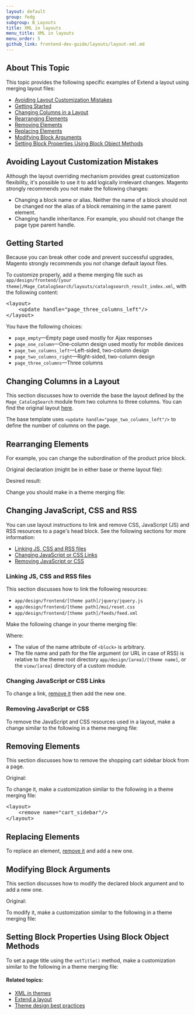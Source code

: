 ```yaml
---
layout: default
group: fedg
subgroup: B_Layouts
title: XML in layouts
menu_title: XML in layouts
menu_order: 5
github_link: frontend-dev-guide/layouts/layout-xml.md
---
```


<h2 id="layout_markup_overview">About This Topic</h2>

This topic provides the following specific examples of Extend a layout using merging layout files:

*	<a href="#layout_markup_bad">Avoiding Layout Customization Mistakes</a>
*	<a href="#layout_markup_start">Getting Started</a>
*	<a href="#layout_markup_columns">Changing Columns in a Layout</a>
*	<a href="#layout_markup_rearrange">Rearranging Elements</a>
*	<a href="#layout_markup_remove_elements">Removing Elements</a>
*	<a href="#layout_markup_replace_elements">Replacing Elements</a>
*	<a href="#layout_markup_modify-block">Modifying Block Arguments</a>
*	<a href="#layout_markup_block-properties">Setting Block Properties Using Block Object Methods</a>

<h2 id="layout_markup_bad">Avoiding Layout Customization Mistakes</h2>

Although the layout overriding mechanism provides great customization flexibility, it's possible to use it to add logically irrelevant changes. Magento strongly recommends you not make the following changes:

*	Changing a block name or alias. Neither the name of a block should not be changed nor the alias of a block remaining in the same parent element.
*	Changing handle inheritance. For example, you should not change the page type parent handle.

<h2 id="layout_markup_start">Getting Started</h2>

<div class="bs-callout bs-callout-info" id="info">
  <p>Because you can break other code and prevent successful upgrades, Magento strongly recommends you <em>not</em> change default layout files.</p>
</div>

To customize properly, add a theme merging file such as `app/design/frontend/[your theme]/Mage_CatalogSearch/layouts/catalogsearch_result_index.xml`, with the following content:

<pre>&lt;layout>
    &lt;update handle="page_three_columns_left"/>
&lt;/layout></pre>

You have the following choices:

*	`page_empty`&mdash;Empty page used mostly for Ajax responses
*	`page_one_column`&mdash;One-column design used mostly for mobile devices
*	`page_two_columns_left`&mdash;Left-sided, two-column design
*	`page_two_columns_right`&mdash;Right-sided, two-column design
*	`page_three_columns`&mdash;Three columns


<h2 id="layout_markup_columns">Changing Columns in a Layout</h2>

This section discusses how to override the base the layout defined by the `Mage_CatalogSearch` module from two columns to three columns. You can find the original layout <a href="{{ site.mage2000url }}blob/master/app/code/Magento/CatalogSearch/view/frontend/layouts/catalogsearch_result_index.xml" target="_blank">here</a>.

The base template uses `<update handle="page_two_columns_left"/>` to define the number of columns on the page.


<h2 id="layout_markup_rearrange">Rearranging Elements</h2>

For example, you can change the subordination of the product price block.

Original declaration (might be in either base or theme layout file):

<script src="https://gist.github.com/xcomSteveJohnson/55ed6e850202bb0d5374.js"></script>

Desired result:

<script src="https://gist.github.com/xcomSteveJohnson/9771c824e65567bd0dd8.js"></script>

Change you should make in a theme merging file:

<script src="https://gist.github.com/xcomSteveJohnson/93666c8933206a55dd61.js"></script>

<h2 id="layout_markup_css">Changing JavaScript, CSS and RSS</h2>

You can use layout instructions to link and remove CSS, JavaScript (JS) and RSS resources to a page's head block. See the following sections for more information:

*	<a href="#layout_markup_css_link">Linking JS, CSS and RSS files</a>
*	<a href="#layout_markup_css_change">Changing JavaScript or CSS Links</a>
*	<a href="#layout_markup_css_remove">Removing JavaScript or CSS</a>

<h3 id="layout_markup_css_link">Linking JS, CSS and RSS files</h3>

This section discusses how to link the following resources:

*	`app/design/frontend/[theme path]/jquery/jquery.js`
*	`app/design/frontend/[theme path]/mui/reset.css`
*	`app/design/frontend/[theme path]/feeds/feed.xml`

Make the following change in your theme merging file:

<script src="https://gist.github.com/xcomSteveJohnson/a36ca0d74ae7af673fb2.js"></script>

Where:

*	The value of the name attribute of `<block>` is arbitrary.
*	The file name and path for the file argument (or URL in case of RSS) is relative to the theme root directory `app/design/[area]/[theme name]`, or the `view/[area]` directory of a custom module.

<h3 id="layout_markup_css_change">Changing JavaScript or CSS Links</h3>

To change a link, <a href="{{ site.gdeurl }}frontend-dev-guide/layouts/layout-xml.html#layout_markup_remove_elements">remove it</a> then add the new one.

<h3 id="layout_markup_css_remove">Removing JavaScript or CSS</h3>

To remove the JavaScript and CSS resources used in a layout, make a change similar to the following in a theme merging file:

<script src="https://gist.github.com/xcomSteveJohnson/2871e00f617d4e031014.js"></script>

<h2 id="layout_markup_remove_elements">Removing Elements</h2>

This section discusses how to remove the shopping cart sidebar block from a page.

Original:

<script src="https://gist.github.com/xcomSteveJohnson/faa16e16f157a50823a3.js"></script>

To change it, make a customization similar to the following in a theme merging file:

<pre>&lt;layout>
    &lt;remove name="cart_sidebar"/>
&lt;/layout></pre>

<h2 id="layout_markup_replace_elements">Replacing Elements</h2>

To replace an element, <a href="{{ site.gdeurl }}frontend-dev-guide/layouts/layout-xml.html#layout_markup_remove_elements">remove it</a> and add a new one.

<h2 id="layout_markup_modify-block">Modifying Block Arguments</h2>

This section discusses how to modify the declared block argument and to add a new one.

Original:

<script src="https://gist.github.com/xcomSteveJohnson/2822dfb55fc4620fb482.js"></script>

To modify it, make a customization similar to the following in a theme merging file:

<script src="https://gist.github.com/xcomSteveJohnson/f942fac58ef97a39890f.js"></script>

<h2 id="layout_markup_block-properties">Setting Block Properties Using Block Object Methods</h2>

To set a page title using the `setTitle()` method, make a customization similar to the following in a theme merging file:

<script src="https://gist.github.com/xcomSteveJohnson/bc7583f5e2ac5835a250.js"></script>


#### Related topics:

*	<a href="{{ site.gdeurl }}frontend-dev-guide/layouts/layout-xml.html">XML in themes</a>
*	<a href="{{ site.gdeurl }}frontend-dev-guide/layouts/layout-extend.html">Extend a layout</a>
*	<a href="{{ site.gdeurl }}frontend-dev-guide/responsive-web-design/theme-best-practices.html">Theme design best practices</a>
